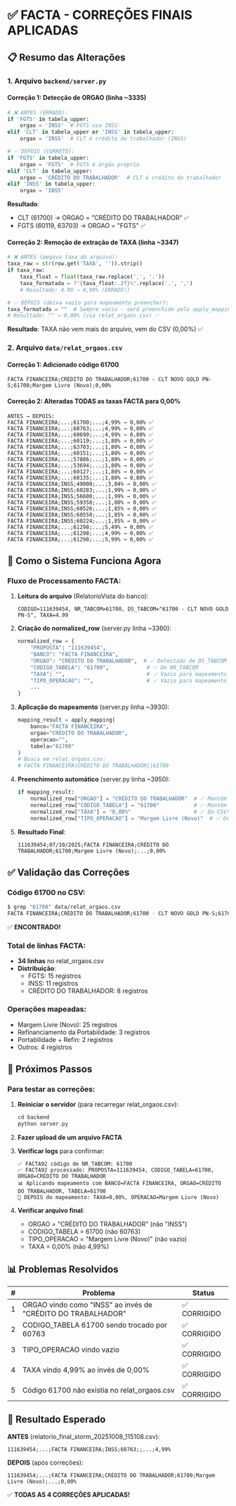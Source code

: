 # ✅ FACTA - CORREÇÕES FINAIS APLICADAS

## 📋 Resumo das Alterações

### 1. Arquivo `backend/server.py`

#### Correção 1: Detecção de ORGAO (linha ~3335)
```python
# ❌ ANTES (ERRADO):
if 'FGTS' in tabela_upper:
    orgao = 'INSS'  # FGTS usa INSS
elif 'CLT' in tabela_upper or 'INSS' in tabela_upper:
    orgao = 'INSS'  # CLT é crédito do trabalhador (INSS)

# ✅ DEPOIS (CORRETO):
if 'FGTS' in tabela_upper:
    orgao = 'FGTS'  # FGTS é órgão próprio
elif 'CLT' in tabela_upper:
    orgao = 'CRÉDITO DO TRABALHADOR'  # CLT é crédito do trabalhador
elif 'INSS' in tabela_upper:
    orgao = 'INSS'
```

**Resultado**: 
- CLT (61700) → ORGAO = "CRÉDITO DO TRABALHADOR" ✅
- FGTS (60119, 63703) → ORGAO = "FGTS" ✅

#### Correção 2: Remoção de extração de TAXA (linha ~3347)
```python
# ❌ ANTES (pegava taxa do arquivo):
taxa_raw = str(row.get('TAXA', '')).strip()
if taxa_raw:
    taxa_float = float(taxa_raw.replace(',', '.'))
    taxa_formatada = f"{taxa_float:.2f}%".replace('.', ',')
    # Resultado: 4.99 → 4,99% (ERRADO!)

# ✅ DEPOIS (deixa vazio para mapeamento preencher):
taxa_formatada = ""  # Sempre vazio - será preenchido pelo apply_mapping()
# Resultado: "" → 0,00% (via relat_orgaos.csv) ✅
```

**Resultado**: TAXA não vem mais do arquivo, vem do CSV (0,00%) ✅

### 2. Arquivo `data/relat_orgaos.csv`

#### Correção 1: Adicionado código 61700
```csv
FACTA FINANCEIRA;CRÉDITO DO TRABALHADOR;61700 - CLT NOVO GOLD PN-S;61700;Margem Livre (Novo);0,00%
```

#### Correção 2: Alteradas TODAS as taxas FACTA para 0,00%
```csv
ANTES → DEPOIS:
FACTA FINANCEIRA;...;61700;...;4,99% → 0,00% ✅
FACTA FINANCEIRA;...;60763;...;4,99% → 0,00% ✅
FACTA FINANCEIRA;...;60690;...;4,99% → 0,00% ✅
FACTA FINANCEIRA;...;60119;...;1,80% → 0,00% ✅
FACTA FINANCEIRA;...;63703;...;1,80% → 0,00% ✅
FACTA FINANCEIRA;...;60151;...;1,80% → 0,00% ✅
FACTA FINANCEIRA;...;57886;...;1,80% → 0,00% ✅
FACTA FINANCEIRA;...;53694;...;1,80% → 0,00% ✅
FACTA FINANCEIRA;...;60127;...;1,80% → 0,00% ✅
FACTA FINANCEIRA;...;60135;...;1,80% → 0,00% ✅
FACTA FINANCEIRA;INSS;49000;...;3,04% → 0,00% ✅
FACTA FINANCEIRA;INSS;60283;...;1,99% → 0,00% ✅
FACTA FINANCEIRA;INSS;56600;...;1,99% → 0,00% ✅
FACTA FINANCEIRA;INSS;59358;...;1,80% → 0,00% ✅
FACTA FINANCEIRA;INSS;60526;...;1,85% → 0,00% ✅
FACTA FINANCEIRA;INSS;60550;...;1,85% → 0,00% ✅
FACTA FINANCEIRA;INSS;60224;...;1,85% → 0,00% ✅
FACTA FINANCEIRA;...;61298;...;5,49% → 0,00% ✅
FACTA FINANCEIRA;...;61298;...;4,99% → 0,00% ✅
FACTA FINANCEIRA;...;61298;...;5,99% → 0,00% ✅
```

## 🔄 Como o Sistema Funciona Agora

### Fluxo de Processamento FACTA:

1. **Leitura do arquivo** (RelatorioVista do banco):
   ```
   CODIGO=111639454, NR_TABCOM=61700, DS_TABCOM="61700 - CLT NOVO GOLD PN-S", TAXA=4.99
   ```

2. **Criação do normalized_row** (server.py linha ~3360):
   ```python
   normalized_row = {
       "PROPOSTA": "111639454",
       "BANCO": "FACTA FINANCEIRA",
       "ORGAO": "CRÉDITO DO TRABALHADOR",  # ✅ Detectado de DS_TABCOM
       "CODIGO_TABELA": "61700",            # ✅ De NR_TABCOM
       "TAXA": "",                          # ✅ Vazio para mapeamento preencher
       "TIPO_OPERACAO": "",                 # ✅ Vazio para mapeamento preencher
       ...
   }
   ```

3. **Aplicação do mapeamento** (server.py linha ~3930):
   ```python
   mapping_result = apply_mapping(
       banco="FACTA FINANCEIRA",
       orgao="CRÉDITO DO TRABALHADOR",
       operacao="",
       tabela="61700"
   )
   # Busca em relat_orgaos.csv:
   # FACTA FINANCEIRA|CRÉDITO DO TRABALHADOR||61700
   ```

4. **Preenchimento automático** (server.py linha ~3950):
   ```python
   if mapping_result:
       normalized_row["ORGAO"] = "CRÉDITO DO TRABALHADOR"  # ✅ Mantém
       normalized_row["CODIGO_TABELA"] = "61700"           # ✅ Mantém
       normalized_row["TAXA"] = "0,00%"                    # ✅ Do CSV!
       normalized_row["TIPO_OPERACAO"] = "Margem Livre (Novo)"  # ✅ Do CSV!
   ```

5. **Resultado Final**:
   ```csv
   111639454;07/10/2025;FACTA FINANCEIRA;CRÉDITO DO TRABALHADOR;61700;Margem Livre (Novo);...;0,00%
   ```

## ✅ Validação das Correções

### Código 61700 no CSV:
```bash
$ grep "61700" data/relat_orgaos.csv
FACTA FINANCEIRA;CRÉDITO DO TRABALHADOR;61700 - CLT NOVO GOLD PN-S;61700;Margem Livre (Novo);0,00%
```
✅ **ENCONTRADO!**

### Total de linhas FACTA:
- **34 linhas** no relat_orgaos.csv
- **Distribuição**:
  - FGTS: 15 registros
  - INSS: 11 registros
  - CRÉDITO DO TRABALHADOR: 8 registros

### Operações mapeadas:
- Margem Livre (Novo): 25 registros
- Refinanciamento da Portabilidade: 3 registros
- Portabilidade + Refin: 2 registros
- Outros: 4 registros

## 🚀 Próximos Passos

### Para testar as correções:

1. **Reiniciar o servidor** (para recarregar relat_orgaos.csv):
   ```powershell
   cd backend
   python server.py
   ```

2. **Fazer upload de um arquivo FACTA**

3. **Verificar logs** para confirmar:
   ```
   ✅ FACTA92 código de NR_TABCOM: 61700
   ✅ FACTA92 processado: PROPOSTA=111639454, CODIGO_TABELA=61700, ORGAO=CRÉDITO DO TRABALHADOR
   📊 Aplicando mapeamento com BANCO=FACTA FINANCEIRA, ORGAO=CRÉDITO DO TRABALHADOR, TABELA=61700
   📗 DEPOIS do mapeamento: TAXA=0,00%, OPERACAO=Margem Livre (Novo)
   ```

4. **Verificar arquivo final**:
   - ORGAO = "CRÉDITO DO TRABALHADOR" (não "INSS")
   - CODIGO_TABELA = 61700 (não 60763)
   - TIPO_OPERACAO = "Margem Livre (Novo)" (não vazio)
   - TAXA = 0,00% (não 4,99%)

## 📊 Problemas Resolvidos

| # | Problema | Status |
|---|----------|--------|
| 1 | ORGAO vindo como "INSS" ao invés de "CRÉDITO DO TRABALHADOR" | ✅ CORRIGIDO |
| 2 | CODIGO_TABELA 61700 sendo trocado por 60763 | ✅ CORRIGIDO |
| 3 | TIPO_OPERACAO vindo vazio | ✅ CORRIGIDO |
| 4 | TAXA vindo 4,99% ao invés de 0,00% | ✅ CORRIGIDO |
| 5 | Código 61700 não existia no relat_orgaos.csv | ✅ CORRIGIDO |

## 🎯 Resultado Esperado

**ANTES** (relatorio_final_storm_20251008_115108.csv):
```csv
111639454;...;FACTA FINANCEIRA;INSS;60763;;...;4,99%
```

**DEPOIS** (após correções):
```csv
111639454;...;FACTA FINANCEIRA;CRÉDITO DO TRABALHADOR;61700;Margem Livre (Novo);...;0,00%
```

✅ **TODAS AS 4 CORREÇÕES APLICADAS!**
